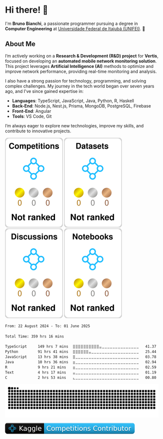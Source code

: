 # Hi there! 👋

I'm **Bruno Bianchi**, a passionate programmer pursuing a degree in **Computer Engineering** at [Universidade Federal de Itajubá (UNIFEI)](https://www.unifei.edu.br). 🚀

## About Me

I’m  actively working on a **Research & Development (R&D) project** for **Vertis**, focused on developing an **automated mobile network monitoring solution**. This project leverages **Artificial Intelligence (AI)** methods to optimize and improve network performance, providing real-time monitoring and analysis.

I also have a strong passion for technology, programming, and solving complex challenges. My journey in the tech world began over seven years ago, and I've since gained expertise in:

- **Languages**: TypeScript, JavaScript, Java, Python, R, Haskell
- **Back-End**: Node.js, Nest.js, Prisma, MongoDB, PostgreSQL, Firebase
- **Front-End**: Angular
- **Tools**: VS Code, Git

I’m always eager to explore new technologies, improve my skills, and contribute to innovative projects.

 ![](./kaggle-plates/Competitions/white.svg) 
 ![](./kaggle-plates/Datasets/white.svg)
 ![](./kaggle-plates/Discussions/white.svg) 
 ![](./kaggle-plates/Notebooks/white.svg) 

 <!--START_SECTION:waka-->

```txt
From: 22 August 2024 - To: 01 June 2025

Total Time: 359 hrs 16 mins

TypeScript     149 hrs 7 mins  ⣿⣿⣿⣿⣿⣿⣿⣿⣿⣿⣤⣀⣀⣀⣀⣀⣀⣀⣀⣀⣀⣀⣀⣀⣀   41.37 %
Python         91 hrs 41 mins  ⣿⣿⣿⣿⣿⣿⣤⣀⣀⣀⣀⣀⣀⣀⣀⣀⣀⣀⣀⣀⣀⣀⣀⣀⣀   25.44 %
JavaScript     13 hrs 38 mins  ⣿⣀⣀⣀⣀⣀⣀⣀⣀⣀⣀⣀⣀⣀⣀⣀⣀⣀⣀⣀⣀⣀⣀⣀⣀   03.78 %
Java           10 hrs 36 mins  ⣶⣀⣀⣀⣀⣀⣀⣀⣀⣀⣀⣀⣀⣀⣀⣀⣀⣀⣀⣀⣀⣀⣀⣀⣀   02.94 %
R              9 hrs 21 mins   ⣶⣀⣀⣀⣀⣀⣀⣀⣀⣀⣀⣀⣀⣀⣀⣀⣀⣀⣀⣀⣀⣀⣀⣀⣀   02.59 %
Text           4 hrs 17 mins   ⣤⣀⣀⣀⣀⣀⣀⣀⣀⣀⣀⣀⣀⣀⣀⣀⣀⣀⣀⣀⣀⣀⣀⣀⣀   01.19 %
C              2 hrs 53 mins   ⣄⣀⣀⣀⣀⣀⣀⣀⣀⣀⣀⣀⣀⣀⣀⣀⣀⣀⣀⣀⣀⣀⣀⣀⣀   00.80 %
```

<!--END_SECTION:waka-->

<div>
  <img src="https://github.com/BrunoBianchi/BrunoBianchi/blob/output/github-contribution-grid-snake-dark.svg">
</div>

![](./kaggle-badges/CompetitionsRank/plastic-black.svg)







